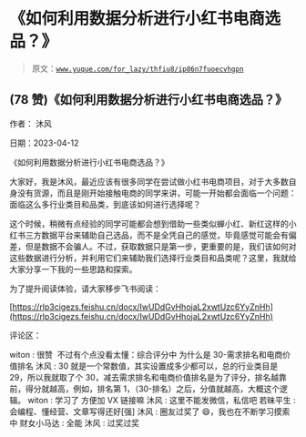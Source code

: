 # 《如何利用数据分析进行小红书电商选品？》

> 原文：[`www.yuque.com/for_lazy/thfiu8/ip86n7fuoecvhgpn`](https://www.yuque.com/for_lazy/thfiu8/ip86n7fuoecvhgpn)



## (78 赞)《如何利用数据分析进行小红书电商选品？》 

作者： 沐风 

日期：2023-04-12 

《如何利用数据分析进行小红书电商选品？》 

大家好，我是沐风，最近应该有很多同学在尝试做小红书电商项目，对于大多数自身没有货源，而且是刚开始接触电商的同学来讲，可能一开始都会面临一个问题：面临这么多行业类目和品类，到底该如何进行选择呢？ 

这个时候，稍微有点经验的同学可能都会想到借助一些类似蝉小红、新红这样的小红书三方数据平台来辅助自己选品，而不是全凭自己的感觉，毕竟感觉可能会有偏差，但是数据不会骗人。不过，获取数据只是第一步，更重要的是，我们该如何对这些数据进行分析，并利用它们来辅助我们选择行业类目和品类呢？这里，我就给大家分享一下我的一些思路和探索。 

为了提升阅读体验，请大家移步飞书阅读： 

[https://rlp3cigezs.feishu.cn/docx/IwUDdGvHhojaL2xwtUzc6YyZnHh](https://rlp3cigezs.feishu.cn/docx/IwUDdGvHhojaL2xwtUzc6YyZnHh) 

评论区： 

witon : 很赞  不过有个点没看太懂：综合评分中 为什么是 30-需求排名和电商价值排名 沐风 : 30 就是一个常数值，其实设置成多少都可以，总的行业类目是 29，所以我就取了个 30，减去需求排名和电商价值排名是为了评分，排名越靠前，得分就越高，例如，排名第 1，（30-排名）之后，分值就越高，大概这个逻辑。 witon : 学习了 方便加 VX 链接嘛 沐风 : 这里不能发微信，私信吧 若昧平生 : 会编程、懂经营、文章写得还好[强] 沐风 : 圈友过奖了 😄，我也在不断学习摸索中 财女小马达 : 全能 沐风 : 过奖过奖